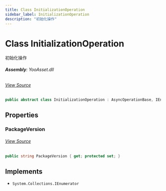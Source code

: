 ```yaml
---
title: Class InitializationOperation
sidebar_label: InitializationOperation
description: "初始化操作"
---
```

# Class InitializationOperation
初始化操作

###### **Assembly**: YooAsset.dll
###### [View Source](https://github.com/tuyoogame/YooAsset/blob/main/Assets/YooAsset/Runtime/PackageSystem/Operations/InitializationOperation.cs#L11)
```csharp title="Declaration"
public abstract class InitializationOperation : AsyncOperationBase, IEnumerator
```
## Properties
### PackageVersion

###### [View Source](https://github.com/tuyoogame/YooAsset/blob/main/Assets/YooAsset/Runtime/PackageSystem/Operations/InitializationOperation.cs#L13)
```csharp title="Declaration"
public string PackageVersion { get; protected set; }
```

## Implements

* `System.Collections.IEnumerator`
